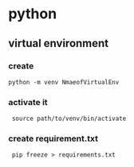 # python 
## virtual environment
### create
```python -m venv NmaeofVirtualEnv```
### activate it 
``` source path/to/venv/bin/activate```
### create requirement.txt
``` pip freeze > requirements.txt```
